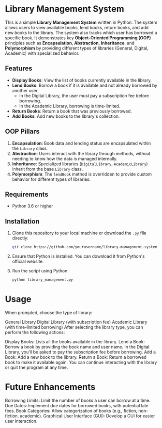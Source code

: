 # Library Management System

This is a simple **Library Management System** written in Python. The system allows users to view available books, lend books, return books, and add new books to the library. The system also tracks which user has borrowed a specific book. It demonstrates key **Object-Oriented Programming (OOP)** principles such as **Encapsulation**, **Abstraction**, **Inheritance**, and **Polymorphism** by providing different types of libraries (General, Digital, Academic) with specialized behavior.

## Features

- **Display Books**: View the list of books currently available in the library.
- **Lend Books**: Borrow a book if it is available and not already borrowed by another user.
  - In the Digital Library, the user must pay a subscription fee before borrowing.
  - In the Academic Library, borrowing is time-limited.
- **Return Books**: Return a book that was previously borrowed.
- **Add Books**: Add new books to the library's collection.

## OOP Pillars

1. **Encapsulation**: Book data and lending status are encapsulated within the `Library` class.
2. **Abstraction**: Users interact with the library through methods, without needing to know how the data is managed internally.
3. **Inheritance**: Specialized libraries (`DigitalLibrary`, `AcademicLibrary`) inherit from the base `Library` class.
4. **Polymorphism**: The `lendBook` method is overridden to provide custom behavior for different types of libraries.

## Requirements

- Python 3.6 or higher

## Installation

1. Clone this repository to your local machine or download the `.py` file directly:
   ```bash
   git clone https://github.com/yourusername/library-management-system.git
   ```
2. Ensure that Python is installed. You can download it from Python's official website.

3. Run the script using Python:

   ```bash
   python library_management.py
   ```

# Usage
When prompted, choose the type of library:

General Library
Digital Library (with subscription fee)
Academic Library (with time-limited borrowing)
After selecting the library type, you can perform the following actions:

Display Books: Lists all the books available in the library.
Lend a Book: Borrow a book by providing the book name and user name.
In the Digital Library, you'll be asked to pay the subscription fee before borrowing.
Add a Book: Add a new book to the library.
Return a Book: Return a borrowed book to make it available again.
You can continue interacting with the library or quit the program at any time.

# Future Enhancements
Borrowing Limits: Limit the number of books a user can borrow at a time.
Due Dates: Implement due dates for borrowed books, with potential late fees.
Book Categories: Allow categorization of books (e.g., fiction, non-fiction, academic).
Graphical User Interface (GUI): Develop a GUI for easier user interaction.
